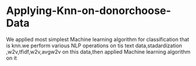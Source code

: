 # Applying-Knn-on-donorchoose-Data
We applied most simplest Machine learning algorithm for classification that is knn.we perform various NLP operations on tis text data,stadardization ,w2v,tfidf,w2v,avgw2v on this data,then applied Machine learning algorithm on it
